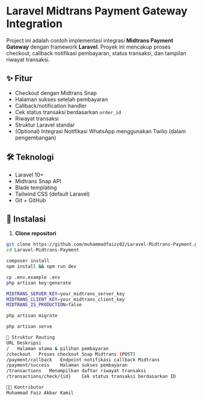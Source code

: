 # Laravel Midtrans Payment Gateway Integration

Project ini adalah contoh implementasi integrasi **Midtrans Payment Gateway** dengan framework **Laravel**. Proyek ini mencakup proses checkout, callback notifikasi pembayaran, status transaksi, dan tampilan riwayat transaksi.

## ✨ Fitur

- Checkout dengan Midtrans Snap
- Halaman sukses setelah pembayaran
- Callback/notification handler
- Cek status transaksi berdasarkan `order_id`
- Riwayat transaksi
- Struktur Laravel standar
- (Optional) Integrasi Notifikasi WhatsApp menggunakan Twilio (dalam pengembangan)

## 🛠️ Teknologi

- Laravel 10+
- Midtrans Snap API
- Blade templating
- Tailwind CSS (default Laravel)
- Git + GitHub

## 🧾 Instalasi

1. **Clone repositori**

```bash
git clone https://github.com/muhammadfaizz02/Laravel-Midtrans-Payment.git
cd Laravel-Midtrans-Payment

composer install
npm install && npm run dev

cp .env.example .env
php artisan key:generate

MIDTRANS_SERVER_KEY=your_midtrans_server_key
MIDTRANS_CLIENT_KEY=your_midtrans_client_key
MIDTRANS_IS_PRODUCTION=false

php artisan migrate

php artisan serve

📄 Struktur Routing
URL	Deskripsi
/	Halaman utama & pilihan pembayaran
/checkout	Proses checkout Snap Midtrans (POST)
/payment/callback	Endpoint notifikasi callback Midtrans
/payment/success	Halaman sukses pembayaran
/transactions	Menampilkan daftar riwayat transaksi
/transactions/check/{id}	Cek status transaksi berdasarkan ID

🧑‍💻 Kontributor
Muhammad Faiz Akbar Kamil
